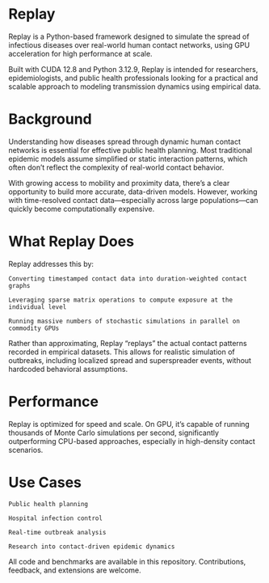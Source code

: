 # Replay
Replay is a Python-based framework designed to simulate the spread of infectious diseases over real-world human contact networks, using GPU acceleration for high performance at scale.

Built with CUDA 12.8 and Python 3.12.9, Replay is intended for researchers, epidemiologists, and public health professionals looking for a practical and scalable approach to modeling transmission dynamics using empirical data.

# Background

Understanding how diseases spread through dynamic human contact networks is essential for effective public health planning. Most traditional epidemic models assume simplified or static interaction patterns, which often don’t reflect the complexity of real-world contact behavior.

With growing access to mobility and proximity data, there’s a clear opportunity to build more accurate, data-driven models. However, working with time-resolved contact data—especially across large populations—can quickly become computationally expensive.

# What Replay Does

Replay addresses this by:

    Converting timestamped contact data into duration-weighted contact graphs

    Leveraging sparse matrix operations to compute exposure at the individual level

    Running massive numbers of stochastic simulations in parallel on commodity GPUs

Rather than approximating, Replay “replays” the actual contact patterns recorded in empirical datasets. This allows for realistic simulation of outbreaks, including localized spread and superspreader events, without hardcoded behavioral assumptions.

# Performance

Replay is optimized for speed and scale. On GPU, it’s capable of running thousands of Monte Carlo simulations per second, significantly outperforming CPU-based approaches, especially in high-density contact scenarios.


# Use Cases

    Public health planning

    Hospital infection control

    Real-time outbreak analysis

    Research into contact-driven epidemic dynamics

All code and benchmarks are available in this repository. Contributions, feedback, and extensions are welcome.
